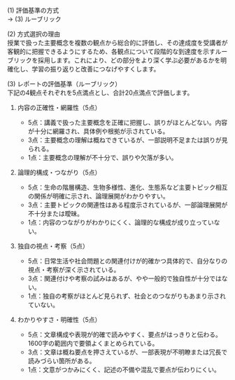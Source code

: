 (1) 評価基準の方式  
→ (3) ルーブリック

(2) 方式選択の理由  
授業で扱った主要概念を複数の観点から総合的に評価し、その達成度を受講者が客観的に把握できるようにするため、各観点について段階的な到達度を示すルーブリックを採用します。これにより、どの部分をより深く学ぶ必要があるかを明確化し、学習の振り返りと改善につなげやすくします。

(3) レポートの評価基準（ルーブリック）  
下記の4観点それぞれを5点満点とし、合計20点満点で評価します。

1. 内容の正確性・網羅性（5点）  
   - 5点：講義で扱った主要概念を正確に把握し、誤りがほとんどない。内容が十分に網羅され、具体例や根拠が示されている。  
   - 3点：主要概念の理解は概ねできているが、一部説明不足または誤りが見られる。  
   - 1点：主要概念の理解が不十分で、誤りや欠落が多い。  

2. 論理的構成・つながり（5点）  
   - 5点：生命の階層構造、生物多様性、進化、生態系など主要トピック相互の関係が明確に示され、論理展開がわかりやすい。  
   - 3点：主要トピックの関連性はある程度示されているが、一部論理展開が不十分または曖昧。  
   - 1点：内容のつながりがわかりにくく、論理的な構成が成り立っていない。  

3. 独自の視点・考察（5点）  
   - 5点：日常生活や社会問題との関連付けが的確かつ具体的で、自分なりの視点・考察が深く示されている。  
   - 3点：関連付けや考察の試みはあるが、やや一般的で独自性が十分ではない。  
   - 1点：独自の考察がほとんど見られず、社会とのつながりもあまり示されていない。  

4. わかりやすさ・明確性（5点）  
   - 5点：文章構成や表現が的確で読みやすく、要点がはっきりと伝わる。1600字の範囲内で要領よくまとめられている。  
   - 3点：文章は概ね要点を押さえているが、一部表現が不明瞭または冗長で読みづらい箇所がある。  
   - 1点：文意がつかみにくく、記述の不備や混乱で要点が伝わりにくい。